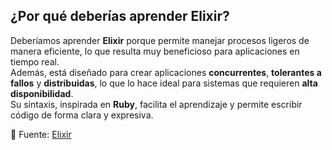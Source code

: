 ## ¿Por qué deberías aprender Elixir?

Deberíamos aprender **Elixir** porque permite manejar procesos ligeros de manera eficiente, lo que resulta muy beneficioso para aplicaciones en tiempo real.  
Además, está diseñado para crear aplicaciones **concurrentes**, **tolerantes a fallos** y **distribuidas**, lo que lo hace ideal para sistemas que requieren **alta disponibilidad**.  
Su sintaxis, inspirada en **Ruby**, facilita el aprendizaje y permite escribir código de forma clara y expresiva.

📄 Fuente: [Elixir](https://elixir--lang-org.translate.goog/?_x_tr_sl=en&_x_tr_tl=es&_x_tr_hl=es&_x_tr_pto=tc)
